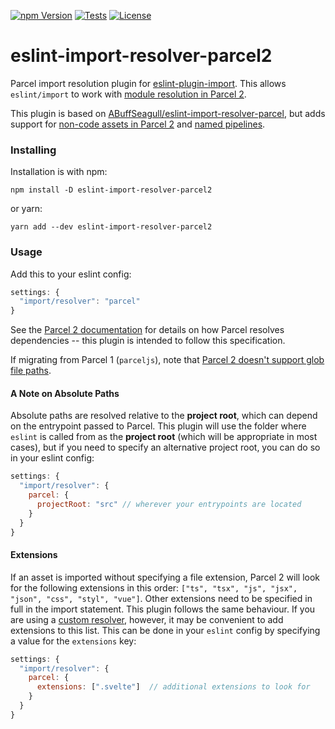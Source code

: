 [![npm Version](https://img.shields.io/npm/v/eslint-import-resolver-parcel2?logo=npm)](https://www.npmjs.com/package/eslint-import-resolver-parcel2)
[![Tests](https://github.com/simonwiles/eslint-import-resolver-parcel2/workflows/Tests/badge.svg)](https://github.com/simonwiles/eslint-import-resolver-parcel2/actions?query=workflow%3ATests)
[![License](https://img.shields.io/github/license/simonwiles/eslint-import-resolver-parcel2)](https://github.com/simonwiles/eslint-import-resolver-parcel2/blob/main/LICENSE)

# eslint-import-resolver-parcel2

Parcel import resolution plugin for [eslint-plugin-import](https://github.com/benmosher/eslint-plugin-import). This allows `eslint/import` to work with [module resolution in Parcel 2](https://v2.parceljs.org/features/module-resolution/).

This plugin is based on [ABuffSeagull/eslint-import-resolver-parcel](https://github.com/ABuffSeagull/eslint-import-resolver-parcel), but adds support for [non-code assets in Parcel 2](https://v2.parceljs.org/getting-started/migration/#importing-non-code-assets-from-javascript) and [named pipelines](https://v2.parceljs.org/configuration/plugin-configuration/#named-pipelines).

### Installing

Installation is with npm:

```
npm install -D eslint-import-resolver-parcel2
```

or yarn:

```
yarn add --dev eslint-import-resolver-parcel2
```

### Usage

Add this to your eslint config:

```js
settings: {
  "import/resolver": "parcel"
}
```

See the [Parcel 2 documentation](https://v2.parceljs.org/features/module-resolution/) for details on how Parcel resolves dependencies -- this plugin is intended to follow this specification.

If migrating from Parcel 1 (`parceljs`), note that [Parcel 2 doesn't support glob file paths](https://github.com/parcel-bundler/parcel/issues/4683).

#### A Note on Absolute Paths

Absolute paths are resolved relative to the **project root**, which can depend on the entrypoint passed to Parcel. This plugin will use the folder where `eslint` is called from as the **project root** (which will be appropriate in most cases), but if you need to specify an alternative project root, you can do so in your eslint config:

```js
settings: {
  "import/resolver": {
    parcel: {
      projectRoot: "src" // wherever your entrypoints are located
    }
  }
}
```

#### Extensions

If an asset is imported without specifying a file extension, Parcel 2 will look for the following extensions in this order: `["ts", "tsx", "js", "jsx", "json", "css", "styl", "vue"]`. Other extensions need to be specified in full in the import statement. This plugin follows the same behaviour. If you are using a [custom resolver](https://v2.parceljs.org/plugin-system/resolver/), however, it may be convenient to add extensions to this list. This can be done in your `eslint` config by specifying a value for the `extensions` key:

```js
settings: {
  "import/resolver": {
    parcel: {
      extensions: [".svelte"]  // additional extensions to look for
    }
  }
}
```
